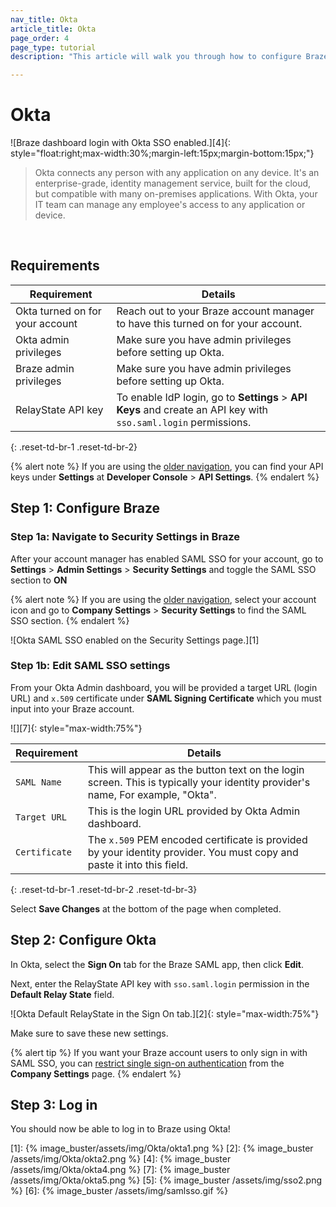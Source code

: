 ```yaml
---
nav_title: Okta
article_title: Okta
page_order: 4
page_type: tutorial
description: "This article will walk you through how to configure Braze to use Okta for single sign-on." 

---
```


# Okta 

![Braze dashboard login with Okta SSO enabled.][4]{: style="float:right;max-width:30%;margin-left:15px;margin-bottom:15px;"}

> Okta connects any person with any application on any device. It's an enterprise-grade, identity management service, built for the cloud, but compatible with many on-premises applications. With Okta, your IT team can manage any employee's access to any application or device.
<br>

## Requirements

| Requirement | Details |
| ----------- | ------- |
| Okta turned on for your account | Reach out to your Braze account manager to have this turned on for your account. |
| Okta admin privileges | Make sure you have admin privileges before setting up Okta. |
| Braze admin privileges | Make sure you have admin privileges before setting up Okta. |
| RelayState API key | To enable IdP login, go to **Settings** > **API Keys** and create an API key with `sso.saml.login` permissions. |
{: .reset-td-br-1 .reset-td-br-2}

{% alert note %}
If you are using the [older navigation]({{site.baseurl}}/navigation), you can find your API keys under **Settings** at **Developer Console** > **API Settings**.
{% endalert %}

## Step 1: Configure Braze

### Step 1a: Navigate to Security Settings in Braze

After your account manager has enabled SAML SSO for your account, go to **Settings** > **Admin Settings** > **Security Settings** and toggle the SAML SSO section to **ON**

{% alert note %}
If you are using the [older navigation]({{site.baseurl}}/navigation), select your account icon and go to **Company Settings** > **Security Settings** to find the SAML SSO section.
{% endalert %}

![Okta SAML SSO enabled on the Security Settings page.][1]

### Step 1b: Edit SAML SSO settings

From your Okta Admin dashboard, you will be provided a target URL (login URL) and `x.509` certificate under **SAML Signing Certificate** which you must input into your Braze account.

![][7]{: style="max-width:75%"}

| Requirement | Details |
|---|---|
| `SAML Name` | This will appear as the button text on the login screen. This is typically your identity provider's name, For example, "Okta". |
| `Target URL` | This is the login URL provided by Okta Admin dashboard.|
| `Certificate` | The `x.509` PEM encoded certificate is provided by your identity provider. You must copy and paste it into this field. |
{: .reset-td-br-1 .reset-td-br-2 .reset-td-br-3}

Select **Save Changes** at the bottom of the page when completed.

## Step 2: Configure Okta

In Okta, select the **Sign On** tab for the Braze SAML app, then click **Edit**. 

Next, enter the RelayState API key with `sso.saml.login` permission in the **Default Relay State** field. 

![Okta Default RelayState in the Sign On tab.][2]{: style="max-width:75%"}

Make sure to save these new settings.

{% alert tip %}
If you want your Braze account users to only sign in with SAML SSO, you can [restrict single sign-on authentication]({{site.baseurl}}/user_guide/administrative/access_braze/single_sign_on/set_up/#restriction) from the **Company Settings** page.
{% endalert %}

## Step 3: Log in

You should now be able to log in to Braze using Okta!

[1]: {% image_buster/assets/img/Okta/okta1.png %}
[2]: {% image_buster /assets/img/Okta/okta2.png %}
[4]: {% image_buster /assets/img/Okta/okta4.png %}
[7]: {% image_buster /assets/img/Okta/okta5.png %}
[5]: {% image_buster /assets/img/sso2.png %}
[6]: {% image_buster /assets/img/samlsso.gif %}